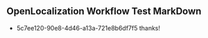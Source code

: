## OpenLocalization Workflow Test MarkDown
* 5c7ee120-90e8-4d46-a13a-721e8b6df7f5 thanks!

<!--HONumber=Sep16_HO1-->


